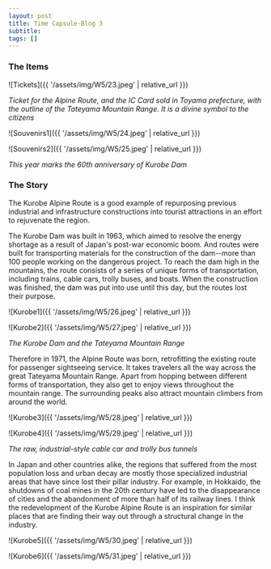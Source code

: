 ```yaml
---
layout: post
title: Time Capsule-Blog 3
subtitle: 
tags: []
---
```


### The Items

![Tickets]({{ '/assets/img/W5/23.jpeg' | relative_url }})

*Ticket for the Alpine Route, and the IC Card sold in Toyama prefecture, with the outline of the Tateyama Mountain Range. It is a divine symbol to the citizens*

![Souvenirs1]({{ '/assets/img/W5/24.jpeg' | relative_url }})

![Souvenirs2]({{ '/assets/img/W5/25.jpeg' | relative_url }})

*This year marks the 60th anniversary of Kurobe Dam*

### The Story

The Kurobe Alpine Route is a good example of repurposing previous industrial and infrastructure constructions into tourist attractions in an effort to rejuvenate the region. 

The Kurobe Dam was built in 1963, which aimed to resolve the energy shortage as a result of Japan's post-war economic boom. And routes were built for transporting materials for the construction of the dam--more than 100 people working on the dangerous project. To reach the dam high in the mountains, the route consists of a series of unique forms of transportation, including trains, cable cars, trolly buses, and boats. When the construction was finished, the dam was put into use until this day, but the routes lost their purpose.

![Kurobe1]({{ '/assets/img/W5/26.jpeg' | relative_url }})

![Kurobe2]({{ '/assets/img/W5/27.jpeg' | relative_url }})

*The Kurobe Dam and the Tateyama Mountain Range*

Therefore in 1971, the Alpine Route was born, retrofitting the existing route for passenger sightseeing service. It takes travelers all the way across the great Tateyama Mountain Range. Apart from hopping between different forms of transportation, they also get to enjoy views throughout the mountain range. The surrounding peaks also attract mountain climbers from around the world.

![Kurobe3]({{ '/assets/img/W5/28.jpeg' | relative_url }})

![Kurobe4]({{ '/assets/img/W5/29.jpeg' | relative_url }})

*The raw, industrial-style cable car and trolly bus tunnels*

In Japan and other countries alike, the regions that suffered from the most population loss and urban decay are mostly those specialized industrial areas that have since lost their pillar industry. For example, in Hokkaido, the shutdowns of coal mines in the 20th century have led to the disappearance of cities and the abandonment of more than half of its railway lines. I think the redevelopment of the Kurobe Alpine Route is an inspiration for similar places that are finding their way out through a structural change in the industry.

![Kurobe5]({{ '/assets/img/W5/30.jpeg' | relative_url }})

![Kurobe6]({{ '/assets/img/W5/31.jpeg' | relative_url }})

